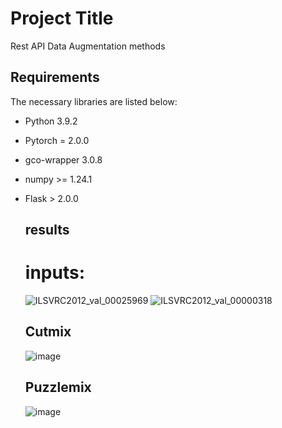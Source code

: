 
# Project Title

Rest API Data Augmentation methods

## Requirements

The necessary libraries are listed below:
                                                                  
- Python 3.9.2
- Pytorch = 2.0.0
- gco-wrapper 3.0.8
- numpy >= 1.24.1 
- Flask > 2.0.0                              
  ## results
  # inputs:
  ![ILSVRC2012_val_00025969](https://github.com/MoZfi/AI-API4/assets/90579402/5ff0148a-9b6b-441e-9aed-49c9f3437fb8)
  ![ILSVRC2012_val_00000318](https://github.com/MoZfi/AI-API4/assets/90579402/32a441fa-b918-40c7-a26b-578e83861132)

  ## Cutmix
  ![image](https://github.com/MoZfi/AI-API4/assets/90579402/6ff86b07-a751-4ca2-833b-12ce69ee3863)

  ## Puzzlemix
  ![image](https://github.com/MoZfi/AI-API4/assets/90579402/ac788808-9020-4475-aeff-ca8cdc46f4c0)
